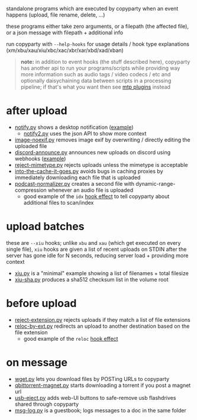 standalone programs which are executed by copyparty when an event happens (upload, file rename, delete, ...)

these programs either take zero arguments, or a filepath (the affected file), or a json message with filepath + additional info

run copyparty with `--help-hooks` for usage details / hook type explanations (xm/xbu/xau/xiu/xbc/xac/xbr/xar/xbd/xad/xban)

> **note:** in addition to event hooks (the stuff described here), copyparty has another api to run your programs/scripts while providing way more information such as audio tags / video codecs / etc and optionally daisychaining data between scripts in a processing pipeline; if that's what you want then see [mtp plugins](../mtag/) instead


# after upload
* [notify.py](notify.py) shows a desktop notification ([example](https://user-images.githubusercontent.com/241032/215335767-9c91ed24-d36e-4b6b-9766-fb95d12d163f.png))
  * [notify2.py](notify2.py) uses the json API to show more context
* [image-noexif.py](image-noexif.py) removes image exif by overwriting / directly editing the uploaded file
* [discord-announce.py](discord-announce.py) announces new uploads on discord using webhooks ([example](https://user-images.githubusercontent.com/241032/215304439-1c1cb3c8-ec6f-4c17-9f27-81f969b1811a.png))
* [reject-mimetype.py](reject-mimetype.py) rejects uploads unless the mimetype is acceptable
* [into-the-cache-it-goes.py](into-the-cache-it-goes.py) avoids bugs in caching proxies by immediately downloading each file that is uploaded
* [podcast-normalizer.py](podcast-normalizer.py) creates a second file with dynamic-range-compression whenever an audio file is uploaded
  * good example of the `idx` [hook effect](https://github.com/9001/copyparty/blob/hovudstraum/docs/devnotes.md#hook-effects) to tell copyparty about additional files to scan/index


# upload batches
these are `--xiu` hooks; unlike `xbu` and `xau` (which get executed on every single file), `xiu` hooks are given a list of recent uploads on STDIN after the server has gone idle for N seconds, reducing server load + providing more context
* [xiu.py](xiu.py) is a "minimal" example showing a list of filenames + total filesize
* [xiu-sha.py](xiu-sha.py) produces a sha512 checksum list in the volume root


# before upload
* [reject-extension.py](reject-extension.py) rejects uploads if they match a list of file extensions
* [reloc-by-ext.py](reloc-by-ext.py) redirects an upload to another destination based on the file extension
  * good example of the `reloc` [hook effect](https://github.com/9001/copyparty/blob/hovudstraum/docs/devnotes.md#hook-effects)


# on message
* [wget.py](wget.py) lets you download files by POSTing URLs to copyparty
* [qbittorrent-magnet.py](qbittorrent-magnet.py) starts downloading a torrent if you post a magnet url
* [usb-eject.py](usb-eject.py) adds web-UI buttons to safe-remove usb flashdrives shared through copyparty
* [msg-log.py](msg-log.py) is a guestbook; logs messages to a doc in the same folder
